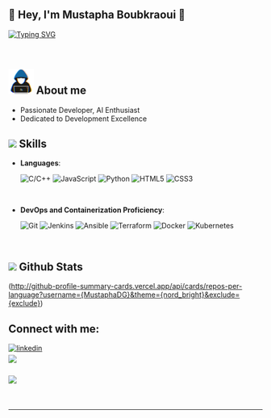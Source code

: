 
<h2>🚀 Hey, I'm Mustapha Boubkraoui 👋</strong></h2>

<a href="https://git.io/typing-svg"><img src="https://readme-typing-svg.demolab.com?font=Fira+Code&pause=1000&random=false&width=435&lines=Embedded+Systems+%26+Telecoms+Engineer;software+developer" alt="Typing SVG" /></a>


<br>

## <picture><img src = "https://github.com/0xAbdulKhalid/0xAbdulKhalid/raw/main/assets/mdImages/about_me.gif" width = 50px></picture> **About me**



- Passionate Developer, AI Enthusiast
- Dedicated to Development Excellence




## <img src="https://media2.giphy.com/media/QssGEmpkyEOhBCb7e1/giphy.gif?cid=ecf05e47a0n3gi1bfqntqmob8g9aid1oyj2wr3ds3mg700bl&rid=giphy.gif" width ="25"><b> Skills</b>


<p align="center">

- **Languages**:
    
    ![C/C++](https://img.shields.io/badge/C%2FC%2B%2B%20-%2300599C.svg?style=for-the-badge&logo=c%2B%2B&logoColor=white)
    ![JavaScript](https://img.shields.io/badge/JavaScript%20-%23F7DF1E.svg?style=for-the-badge&logo=javascript&logoColor=black)
    ![Python](https://img.shields.io/badge/Python%20-%2314354C.svg?style=for-the-badge&logo=python&logoColor=white)
    ![HTML5](https://img.shields.io/badge/HTML5%20-%23E34F26.svg?style=for-the-badge&logo=html5&logoColor=white)
    ![CSS3](https://img.shields.io/badge/CSS%20-%231572B6.svg?style=for-the-badge&logo=css3&logoColor=white)
     

<br>

- **DevOps and Containerization Proficiency**:

    ![Git](https://img.shields.io/badge/git-%23F05033.svg?style=for-the-badge&logo=git&logoColor=white)
    ![Jenkins](https://img.shields.io/badge/Jenkins-%23D24939.svg?style=for-the-badge&logo=jenkins&logoColor=white)
    ![Ansible](https://img.shields.io/badge/Ansible-%231A1918.svg?style=for-the-badge&logo=ansible&logoColor=white)
    ![Terraform](https://img.shields.io/badge/Terraform-%235835CC.svg?style=for-the-badge&logo=terraform&logoColor=white)
    ![Docker](https://img.shields.io/badge/Docker-%232496ED.svg?style=for-the-badge&logo=docker&logoColor=white)
    ![Kubernetes](https://img.shields.io/badge/Kubernetes-%23326CE5.svg?style=for-the-badge&logo=kubernetes&logoColor=white)

<br>

## <img src="https://media.giphy.com/media/iY8CRBdQXODJSCERIr/giphy.gif" width="35"><b> Github Stats </b>

(http://github-profile-summary-cards.vercel.app/api/cards/repos-per-language?username={MustaphaDG}&theme={nord_bright}&exclude={exclude})
<br>



## <b> Connect with me:
</b>
<div align='left'>




<a href="https://www.linkedin.com/in/mostafa-boubkraoui/" target="_blank">
<img src="https://img.shields.io/badge/Boubkraoui Mustapha -%2300acee.svg?color=405DE6&style=for-the-badge&logo=linkedin&logoColor=white" alt=linkedin style="margin-bottom: 5px;"/>
</a>
</li>

<br>

<a href="mailto:mustapha.boubkraoui@ensem.ac.ma" target="_blank">
<img src="https://img.shields.io/badge/mustapha.boubkraoui-%23EA4335.svg?style=for-the-badge&logo=gmail&logoColor=white" t=mail style="margin-bottom: 5px;" />
</a>
</li>
	
</ul>
</div>

<br>
<img src="https://user-images.githubusercontent.com/73097560/115834477-dbab4500-a447-11eb-908a-139a6edaec5c.gif">
<br>
<br>
<br>

<div align='center'>



---

<br>

